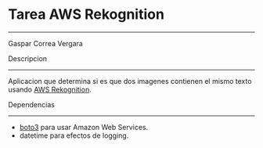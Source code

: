 # Tarea AWS Rekognition
_________

Gaspar Correa Vergara

Descripcion
___________

Aplicacion que determina si es que dos imagenes contienen el mismo texto usando [AWS Rekognition](https://console.aws.amazon.com/rekognition/home?region=us-east-1#/text-detection).

Dependencias
____________

* [boto3](https://pypi.org/project/boto3/) para usar Amazon Web Services.
* datetime para efectos de logging.